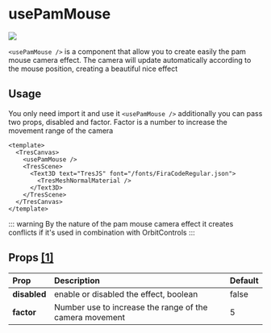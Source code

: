 # usePamMouse

![](/cientos/usePamMouse.gif)

`<usePamMouse />` is a component that allow you to create easily the pam mouse camera effect. The camera will update automatically according to the mouse position, creating a beautiful nice effect

## Usage

You only need import it and use it `<usePamMouse />` additionally you can pass two props, disabled and factor. Factor is a number to increase the movement range of the camera

```vue
<template>
  <TresCanvas>
    <usePamMouse />
    <TresScene>
      <Text3D text="TresJS" font="/fonts/FiraCodeRegular.json">
        <TresMeshNormalMaterial />
      </Text3D>
    </TresScene>
  </TresCanvas>
</template>
```

::: warning
By the nature of the pam mouse camera effect it creates conflicts if it's used in combination with OrbitControls
:::

## Props [[1]](#1)

| Prop         | Description                                             | Default |
| :----------- | :------------------------------------------------------ | ------- |
| **disabled** | enable or disabled the effect, boolean                  | false   |
| **factor**   | Number use to increase the range of the camera movement | 5       |
